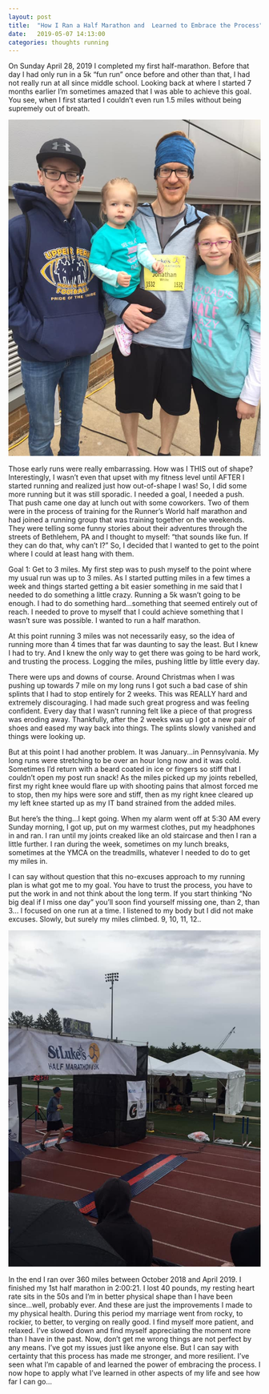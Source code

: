 ```yaml
---
layout: post
title:  "How I Ran a Half Marathon and  Learned to Embrace the Process"
date:   2019-05-07 14:13:00
categories: thoughts running
---
```


On Sunday April 28, 2019 I completed my first half-marathon.  Before that day I had only run in a 5k “fun run” once before and other than that, I had not really run at all since middle school.  Looking back at where I started 7 months earlier I’m sometimes amazed that I was able to achieve this goal.  You see, when I first started I couldn’t even run 1.5 miles without being supremely out of breath.  

<img src="/images/half_marathon_1.jpg" style="text-align:center"/>

Those early runs were really embarrassing.  How was I THIS out of shape?  Interestingly, I wasn’t even that upset with my fitness level until AFTER I started running and realized just how out-of-shape I was!  So, I did some more running but it was still sporadic.  I needed a goal, I needed a push.  That push came one day at lunch out with some coworkers. Two of them were in the process of training for the Runner’s World half marathon and had joined a running group that was training together on the weekends.  They were telling some funny stories about their adventures through the streets of Bethlehem, PA and I thought to myself: “that sounds like fun.  If they can do that, why can’t I?”  So, I decided that I wanted to get to the point where I could at least hang with them.

Goal 1: Get to 3 miles.  My first step was to push myself to the point where my usual run was up to 3 miles.  As I started putting miles in a few times a week and things started getting a bit easier something in me said that I needed to do something a little crazy.  Running a 5k wasn’t going to be enough.  I had to do something hard...something that seemed entirely out of reach.  I needed to prove to myself that I could achieve something that I wasn’t sure was possible.  I wanted to run a half marathon.

At this point running 3 miles was not necessarily easy, so the idea of running more than 4 times that far was daunting to say the least.  But I knew I had to try.  And I knew the only way to get there was going to be hard work, and trusting the process.  Logging the miles, pushing little by little every day.

There were ups and downs of course.  Around Christmas when I was pushing up towards 7 mile on my long runs I got such a bad case of shin splints that I had to stop entirely for 2 weeks.  This was REALLY hard and extremely discouraging.  I had made such great progress and was feeling confident.  Every day that I wasn’t running felt like a piece of that progress was eroding away.  Thankfully, after the 2 weeks was up I got a new pair of shoes and eased my way back into things.  The splints slowly vanished and things were looking up.

But at this point I had another problem.  It was January...in Pennsylvania.  My long runs were stretching to be over an hour long now and it was cold.  Sometimes I’d return with a beard coated in ice or fingers so stiff that I couldn’t open my post run snack!  As the miles picked up my joints rebelled, first my right knee would flare up with shooting pains that almost forced me to stop, then my hips were sore and stiff, then as my right knee cleared up my left knee started up as my IT band strained from the added miles.

But here’s the thing...I kept going. When my alarm went off at 5:30 AM every Sunday morning, I got up, put on my warmest clothes, put my headphones in and ran.  I ran until my joints creaked like an old staircase and then I ran a little further.  I ran during the week, sometimes on my lunch breaks, sometimes at the YMCA on the treadmills, whatever I needed to do to get my miles in.

I can say without question that this no-excuses approach to my running plan is what got me to my goal.  You have to trust the process, you have to put the work in and not think about the long term.  If you start thinking “No big deal if I miss one day” you’ll soon find yourself missing one, than 2, than 3... I focused on one run at a time.  I listened to my body but I did not make excuses.  Slowly, but surely my miles climbed. 9, 10, 11, 12..

<img src="/images/half_marathon_2.jpg" style="text-align:center"/>

In the end I ran over 360 miles between October 2018 and April 2019.  I finished my 1st half marathon in 2:00:21.  I lost 40 pounds, my resting heart rate sits in the 50s and I’m in better physical shape than I have been since...well, probably ever.  And these are just the improvements I made to my physical health.  During this period my marriage went from rocky, to rockier, to better, to verging on really good.  I find myself more patient, and relaxed.  I’ve slowed down and find myself appreciating the moment more than I have in the past.  Now, don’t get me wrong things are not perfect by any means.  I’ve got my issues just like anyone else.  But I can say with certainty that this process has made me stronger, and more resilient.  I’ve seen what I’m capable of and learned the power of embracing the process.  I now hope to apply what I’ve learned in other aspects of my life and see how far I can go...